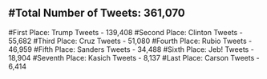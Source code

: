 #Total Number of Tweets: 361,070 
---
#First Place: Trump Tweets - 139,408
#Second Place: Clinton Tweets - 55,682
#Third Place: Cruz Tweets - 51,080
#Fourth Place: Rubio Tweets - 46,959
#Fifth Place: Sanders Tweets - 34,488
#Sixth Place: Jeb! Tweets - 18,904
#Seventh Place: Kasich Tweets - 8,137
#Last Place: Carson Tweets - 6,414
